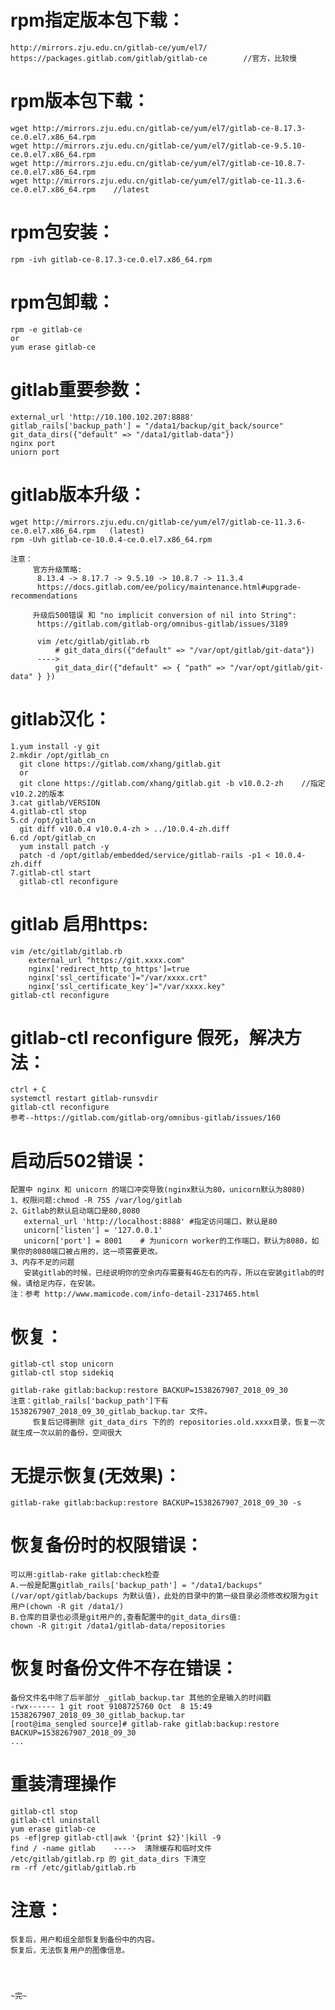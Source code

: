 <!--
author: hack0072008
head: http://www.etcunion.com/static/logo1_128x128.jpg
date: 2018-09-24
title: gitlab采坑记
tags: gitlab
images: http://www.etcunion.com/static/logo1_128x128.jpg
category: gitlab
status: publish
summary: gitlab采坑记
-->

# rpm指定版本包下载：
    http://mirrors.zju.edu.cn/gitlab-ce/yum/el7/
    https://packages.gitlab.com/gitlab/gitlab-ce        //官方，比较慢



# rpm版本包下载：
    wget http://mirrors.zju.edu.cn/gitlab-ce/yum/el7/gitlab-ce-8.17.3-ce.0.el7.x86_64.rpm
    wget http://mirrors.zju.edu.cn/gitlab-ce/yum/el7/gitlab-ce-9.5.10-ce.0.el7.x86_64.rpm
    wget http://mirrors.zju.edu.cn/gitlab-ce/yum/el7/gitlab-ce-10.8.7-ce.0.el7.x86_64.rpm
    wget http://mirrors.zju.edu.cn/gitlab-ce/yum/el7/gitlab-ce-11.3.6-ce.0.el7.x86_64.rpm    //latest

# rpm包安装：
    rpm -ivh gitlab-ce-8.17.3-ce.0.el7.x86_64.rpm

# rpm包卸载：
    rpm -e gitlab-ce
    or
    yum erase gitlab-ce
# gitlab重要参数：
    external_url 'http://10.100.102.207:8888'
    gitlab_rails['backup_path'] = "/data1/backup/git_back/source"
    git_data_dirs({"default" => "/data1/gitlab-data"})
    nginx port
    uniorn port

# gitlab版本升级：
    wget http://mirrors.zju.edu.cn/gitlab-ce/yum/el7/gitlab-ce-11.3.6-ce.0.el7.x86_64.rpm   (latest)
    rpm -Uvh gitlab-ce-10.0.4-ce.0.el7.x86_64.rpm
    
    注意：
         官方升级策略:
          8.13.4 -> 8.17.7 -> 9.5.10 -> 10.8.7 -> 11.3.4
          https://docs.gitlab.com/ee/policy/maintenance.html#upgrade-recommendations
          
         升级后500错误 和 "no implicit conversion of nil into String":
          https://gitlab.com/gitlab-org/omnibus-gitlab/issues/3189
          
          vim /etc/gitlab/gitlab.rb 
              # git_data_dirs({"default" => "/var/opt/gitlab/git-data"})
          ---->
              git_data_dir({"default" => { "path" => "/var/opt/gitlab/git-data" } })


# gitlab汉化：
    1.yum install -y git
    2.mkdir /opt/gitlab_cn
      git clone https://gitlab.com/xhang/gitlab.git
      or
      git clone https://gitlab.com/xhang/gitlab.git -b v10.0.2-zh    //指定v10.2.2的版本
    3.cat gitlab/VERSION
    4.gitlab-ctl stop
    5.cd /opt/gitlab_cn
      git diff v10.0.4 v10.0.4-zh > ../10.0.4-zh.diff
    6.cd /opt/gitlab_cn
      yum install patch -y
      patch -d /opt/gitlab/embedded/service/gitlab-rails -p1 < 10.0.4-zh.diff
    7.gitlab-ctl start
      gitlab-ctl reconfigure
    
# gitlab 启用https:
    vim /etc/gitlab/gitlab.rb
        external_url "https://git.xxxx.com"
        nginx['redirect_http_to_https']=true
        nginx['ssl_certificate']="/var/xxxx.crt"
        nginx['ssl_certificate_key']="/var/xxxx.key"
    gitlab-ctl reconfigure

# gitlab-ctl reconfigure 假死，解决方法：
    ctrl + C
    systemctl restart gitlab-runsvdir
    gitlab-ctl reconfigure
    参考--https://gitlab.com/gitlab-org/omnibus-gitlab/issues/160



# 启动后502错误：
    配置中 nginx 和 unicorn 的端口冲突导致(nginx默认为80，unicorn默认为8080)
    1、权限问题:chmod -R 755 /var/log/gitlab
    2、Gitlab的默认启动端口是80,8080
       external_url 'http://localhost:8888' #指定访问端口，默认是80
       unicorn['listen'] = '127.0.0.1'
       unicorn['port'] = 8001    # 为unicorn worker的工作端口，默认为8080，如果你的8080端口被占用的，这一项需要更改。
    3、内存不足的问题
       安装gitlab的时候，已经说明你的空余内存需要有4G左右的内存，所以在安装gitlab的时候，请给足内存，在安装。
    注：参考 http://www.mamicode.com/info-detail-2317465.html


# 恢复：
    gitlab-ctl stop unicorn
    gitlab-ctl stop sidekiq
    
    gitlab-rake gitlab:backup:restore BACKUP=1538267907_2018_09_30
    注意：gitlab_rails['backup_path']下有 1538267907_2018_09_30_gitlab_backup.tar 文件。
         恢复后记得删除 git_data_dirs 下的的 repositories.old.xxxx目录，恢复一次就生成一次以前的备份，空间很大


# 无提示恢复(无效果)：
    gitlab-rake gitlab:backup:restore BACKUP=1538267907_2018_09_30 -s


# 恢复备份时的权限错误：
    可以用:gitlab-rake gitlab:check检查
    A.一般是配置gitlab_rails['backup_path'] = "/data1/backups"(/var/opt/gitlab/backups 为默认值)，此处的目录中的第一级目录必须修改权限为git用户(chown -R git /data1/)
    B.仓库的目录也必须是git用户的,查看配置中的git_data_dirs值:
    chown -R git:git /data1/gitlab-data/repositories

# 恢复时备份文件不存在错误：
    备份文件名中除了后半部分 _gitlab_backup.tar 其他的全是输入的时间戳
    -rwx------ 1 git root 9108725760 Oct  8 15:49 1538267907_2018_09_30_gitlab_backup.tar
    [root@ima_sengled source]# gitlab-rake gitlab:backup:restore BACKUP=1538267907_2018_09_30
    ...
    
# 重装清理操作
    gitlab-ctl stop
    gitlab-ctl uninstall
    yum erase gitlab-ce
    ps -ef|grep gitlab-ctl|awk '{print $2}'|kill -9
    find / -name gitlab    ---->  清除缓存和临时文件
    /etc/gitlab/gitlab.rp 的 git_data_dirs 下清空
    rm -rf /etc/gitlab/gitlab.rb

# 注意：
    恢复后，用户和组全部恢复到备份中的内容。
    恢复后，无法恢复用户的图像信息。




    ~完~
    

